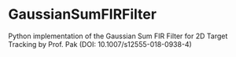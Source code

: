 # GaussianSumFIRFilter
Python implementation of the Gaussian Sum FIR Filter for 2D Target Tracking by Prof. Pak (DOI: 10.1007/s12555-018-0938-4)
